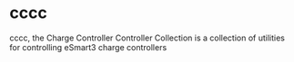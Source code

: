 # cccc
cccc, the Charge Controller Controller Collection is a collection of utilities for controlling eSmart3 charge controllers
